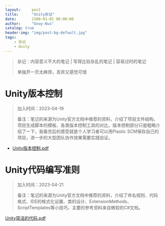 ```yaml
---
layout:     post
title:      "Unity杂记"
date:       2100-01-01 00:00:00
author:     "Gnoy-Nus"
catalog: true
header-img: "img/post-bg-default.jpg"
tags:
    - 杂记
    - Unity
---
```




> 杂记：内容意义不大的笔记  \|  写得比较杂乱的笔记 \| 容易过时的笔记
>
> 单独开一页太麻烦，丢弃又感觉可惜

# Unity版本控制

> 加入时间：2023-04-19
>
> 备注：笔记的来源为Unity官方文档中推荐的资料，介绍了项目文件结构、项目生成脚本的模板、各类版本控制工具的对比，版本控制部分只是粗略介绍了一下，我看完后的感受就是个人学习者可以用Plastic SCM保存自己的项目，进一步的大型团队协作效果需要实践验证。

- [Unity版本控制.pdf][1]  

  [1]: https://gnoy-nus.github.io/download/unity/Unity版本控制/Unity版本控制.pdf



# Unity代码编写准则

> 加入时间：2023-04-21
>
> 备注：笔记的来源为Unity官方文档中推荐的资料，介绍了命名规则、代码格式、IDE的格式化设置、类的设计、ExtensionMethods、ScriptTemplates等小技巧，主要的参考资料来自微软的C#文档。

[Unity简洁的代码.pdf][2]  

[2]: https://gnoy-nus.github.io/download/unity//Unity代码编写/Unity简洁的代码.pdf